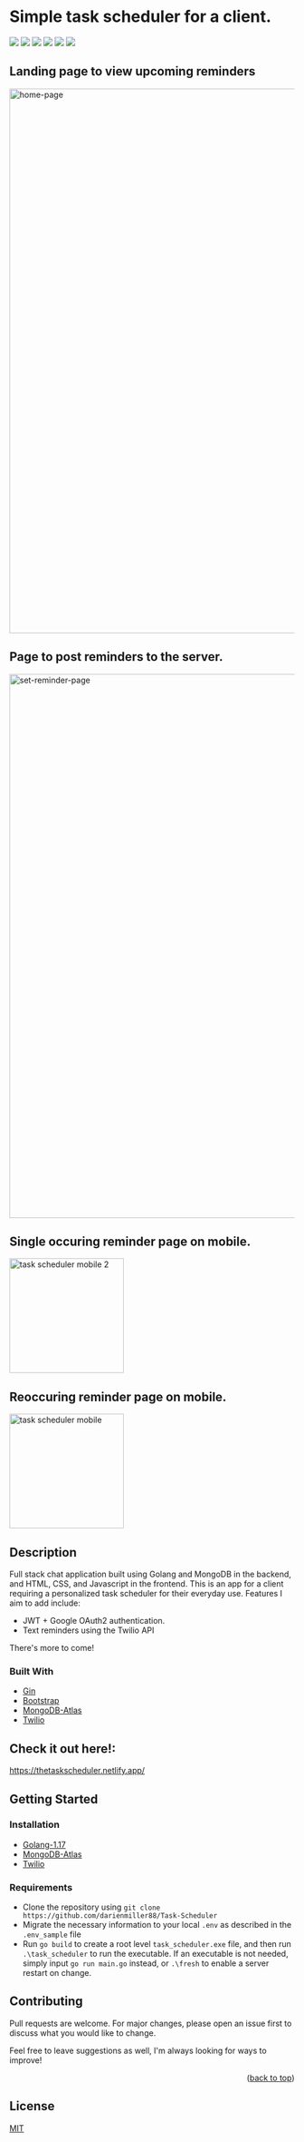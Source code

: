 # Simple task scheduler for a client.

![](https://img.shields.io/badge/made%20by-DarienMiller-blue)
![](https://img.shields.io/badge/Golang-1.17-yellow)
![](https://img.shields.io/badge/build-passing-green)
![](https://img.shields.io/badge/MongoDB-Cloud-green)
![](https://img.shields.io/badge/Twilio-API-red)
![](https://img.shields.io/badge/Netlify-success-green)


## Landing page to view upcoming reminders
<img width="960" alt="home-page" src="https://user-images.githubusercontent.com/32966645/136648169-b764738a-57a8-407e-8951-15b2ff5b1434.PNG">

## Page to post reminders to the server.
<img width="959" alt="set-reminder-page" src="https://user-images.githubusercontent.com/32966645/137986570-7bee83ec-3925-4132-b26b-984bd733f472.PNG">

## Single occuring reminder page on mobile.
<img width="202" alt="task scheduler mobile 2" src="https://user-images.githubusercontent.com/32966645/137986738-a21a4b68-9de4-49ef-974d-393b402eb9e7.PNG">

## Reoccuring reminder page on mobile.
<img width="202" alt="task scheduler mobile" src="https://user-images.githubusercontent.com/32966645/137986759-16fcd666-407a-4c64-a739-4fffd79b5b3e.PNG">

## Description

Full stack chat application built using Golang and MongoDB in the backend, and HTML, CSS, and Javascript in the frontend. This is an app for a client requiring a personalized task scheduler for their everyday use. Features I aim to add include:

 - JWT + Google OAuth2 authentication.
 - Text reminders using the Twilio API

 There's more to come!

### Built With

* [Gin](https://github.com/gin-gonic/gin)
* [Bootstrap](https://getbootstrap.com)
* [MongoDB-Atlas](https://www.mongodb.com/cloud/atlas)
* [Twilio](https://www.twilio.com/try-twilio)

 ## Check it out here!:
https://thetaskscheduler.netlify.app/

 ## Getting Started

 ### Installation
 * [Golang-1.17](https://go.dev/learn/)
 * [MongoDB-Atlas](https://www.mongodb.com/cloud/atlas)
 * [Twilio](https://www.twilio.com/try-twilio)

### Requirements
* Clone the repository using `git clone https://github.com/darienmiller88/Task-Scheduler`
* Migrate the necessary information to your local `.env` as described in the `.env_sample` file
* Run `go build` to create a root level `task_scheduler.exe` file, and then run `.\task_scheduler` to run the executable. If an executable is not needed, simply input `go run main.go` instead, or `.\fresh` to enable a server restart on change.

## Contributing
Pull requests are welcome. For major changes, please open an issue first to discuss what you would like to change.

Feel free to leave suggestions as well, I'm always looking for ways to improve!

<p align="right">(<a href="#top">back to top</a>)</p>

## License
[MIT](https://choosealicense.com/licenses/mit/)